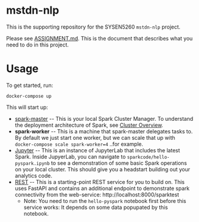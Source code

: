 # mstdn-nlp
This is the supporting repository for the SYSEN5260 `mstdn-nlp` project. 

Please see [ASSIGNMENT.md](./ASSIGNMENT.md). This is the document that describes what you need to do in this project.

# Usage
To get started, run:
```
docker-compose up
```

This will start up:

* [spark-master](http://localhost:8080/) -- This is your local Spark Cluster Manager.  To understand the deployment architecture of Spark, see [Cluster Overview](https://spark.apache.org/docs/3.4.0/cluster-overview.html).
* **spark-worker** -- This is a machine that spark-master delegates tasks to.  By default we just start one worker, but we can scale that up with `docker-compose scale spark-worker=4` ..for example.
* [Jupyter](http://localhost:8888/) -- This is an instance of JupyterLab that includes the latest Spark.  Inside JupyerLab, you can navigate to `sparkcode/hello-pyspark.ipynb` to see a demonstration of some basic Spark operations on your local cluster.  This should give you a headstart building out your analytics code.
* [REST](http://localhost:8000) -- This is a starting-point REST service for you to build on.  This uses FastAPI and contains an additional endpoint to demonstrate spark connectivity from the web-service: http://localhost:8000/sparktest
    * Note: You need to run the `hello-pyspark` notebook first before this service works: It depends on some data popupated by this notebook.


